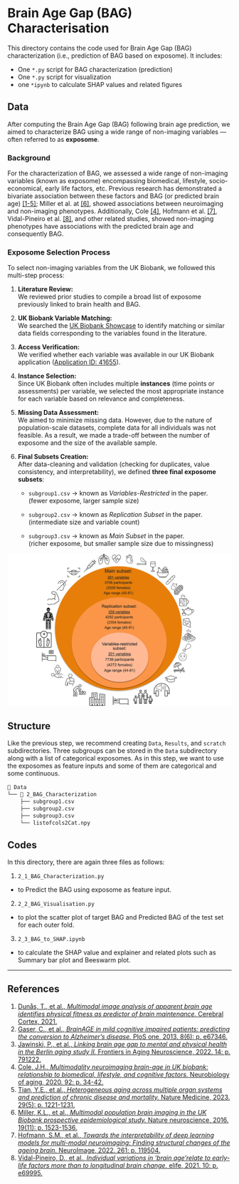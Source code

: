 # **Brain Age Gap (BAG) Characterisation**
This directory contains the code used for Brain Age Gap (BAG) characterization (i.e., prediction of BAG based on exposome). It includes:
- One `*.py` script for BAG characterization (prediction)
- One `*.py` script for visualization
- one `*ipynb` to calculate SHAP values and related figures




## Data
After computing the Brain Age Gap (BAG) following brain age prediction, we aimed to characterize BAG using a wide range of non-imaging variables — often referred to as **exposome**.
### Background
For the characterization of BAG, we assessed a wide range of non-imaging variables (known as exposome) encompassing biomedical, lifestyle, socio-economical, early life factors, etc. Previous research has demonstrated a bivariate association between these factors and BAG (or predicted brain age) [[1-5]](#references); Miller et al. at [[6]](#references), showed associations between neuroimaging and non-imaging phenotypes. Additionally, Cole [[4]](#references), Hofmann et al. [[7]](#references), Vidal-Pineiro et al. [[8]](#references), and other related studies, showed non-imaging phenotypes have associations with the predicted brain age and consequently BAG.

### Exposome Selection Process

To select non-imaging variables from the UK Biobank, we followed this multi-step process:

1. **Literature Review:**  
   We reviewed prior studies to compile a broad list of exposome previously linked to brain health and BAG.

2. **UK Biobank Variable Matching:**  
   We searched the [UK Biobank Showcase](https://biobank.ndph.ox.ac.uk/showcase/) to identify matching or similar data fields corresponding to the variables found in the literature.

3. **Access Verification:**  
   We verified whether each variable was available in our UK Biobank application ([Application ID: 41655](https://www.ukbiobank.ac.uk/enable-your-research/approved-research/characterizing-brain-networks-and-their-inter-individual-variability-by-high-throughput-imaging-and-computational-modelling)).

4. **Instance Selection:**  
   Since UK Biobank often includes multiple **instances** (time points or assessments) per variable, we selected the most appropriate instance for each variable based on relevance and completeness.

5. **Missing Data Assessment:**  
   We aimed to minimize missing data. However, due to the nature of population-scale datasets, complete data for all individuals was not feasible. As a result, we made a trade-off between the number of exposome and the size of the available sample.

6. **Final Subsets Creation:**  
   After data-cleaning and validation (checking for duplicates, value consistency, and interpretability), we defined **three final exposome subsets**:

   - `subgroup1.csv` → known as *Variables-Restricted* in the paper.  
     (fewer exposome, larger sample size)

   - `subgroup2.csv` → known as *Replication Subset* in the paper.  
     (intermediate size and variable count)

   - `subgroup3.csv` → known as *Main Subset* in the paper.  
     (richer exposome, but smaller sample size due to missingness)

![Overview of Subgroups](../assets/2_BAGCharacterization/BAG_GitHub2.png)

## Structure
Like the previous step, we recommend creating `Data`, `Results`, and `scratch` subdirectories.
Three subgroups can be stored in the `Data` subdirectory along with a list of categorical exposomes. As in this step, we want to use the exposomes as feature inputs and some of them are categorical and some continuous.

```
📁 Data
└── 📁 2_BAG_Characterization
    ├── subgroup1.csv
    ├── subgroup2.csv
    ├── subgroup3.csv
    └── listofcols2Cat.npy
```


## Codes
In this directory, there are again three files as follows:
1. `2_1_BAG_Characterization.py`
- to Predict the BAG using exposome as feature input.
2. `2_2_BAG_Visualisation.py`
- to plot the scatter plot of target BAG and Predicted BAG of the test set for each outer fold.
3. `2_3_BAG_to_SHAP.ipynb`
- to calculate the SHAP value and explainer and related plots such as Summary bar plot and Beeswarm plot.
---
## References
1. [Dunås, T., et al., *Multimodal image analysis of apparent brain age identifies physical fitness as predictor of brain maintenance.* Cerebral Cortex, 2021.](https://academic.oup.com/cercor/article/31/7/3393/6159016)
2. [Gaser, C., et al., *BrainAGE in mild cognitive impaired patients: predicting the conversion to Alzheimer’s disease.* PloS one, 2013. 8(6): p. e67346.](https://journals.plos.org/plosone/article?id=10.1371/journal.pone.0067346)
3. [Jawinski, P., et al., *Linking brain age gap to mental and physical health in the Berlin aging study II.* Frontiers in Aging Neuroscience, 2022. 14: p. 791222.](https://www.frontiersin.org/journals/aging-neuroscience/articles/10.3389/fnagi.2022.791222/full)
4. [Cole, J.H., *Multimodality neuroimaging brain-age in UK biobank: relationship to biomedical, lifestyle, and cognitive factors.* Neurobiology of aging, 2020. 92: p. 34-42.](https://www.sciencedirect.com/science/article/pii/S0197458020301056)
5. [Tian, Y.E., et al., *Heterogeneous aging across multiple organ systems and prediction of chronic disease and mortality.* Nature Medicine, 2023. 29(5): p. 1221-1231.](https://www.nature.com/articles/s41591-023-02296-6)
6. [Miller, K.L., et al., *Multimodal population brain imaging in the UK Biobank prospective epidemiological study.* Nature neuroscience, 2016. 19(11): p. 1523-1536.](https://www.nature.com/articles/nn.4393)
7. [Hofmann, S.M., et al., *Towards the interpretability of deep learning models for multi-modal neuroimaging: Finding structural changes of the ageing brain.* NeuroImage, 2022. 261: p. 119504.](https://www.sciencedirect.com/science/article/pii/S1053811922006206)
8. [Vidal-Pineiro, D., et al., *Individual variations in ‘brain age’relate to early-life factors more than to longitudinal brain change.* elife, 2021. 10: p. e69995.](https://elifesciences.org/articles/69995)
